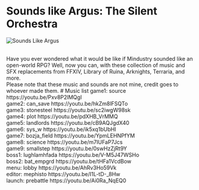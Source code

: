 # Sounds like Argus: The Silent Orchestra
![Sounds Like Argus](https://cdn.discordapp.com/attachments/653293028869537843/1203924636102959114/soundsLikeArgusLogo.png?ex=65d2dd31&is=65c06831&hm=d5cd94913c3b5b81404bfe8decda5f9e489ed2de82bc85b302f61bc39aad9f0f&)

<br>
Have you ever wondered what it would be like if Mindustry sounded like an open-world RPG? Well, now you can, with these collection of music and SFX replacements from FFXIV, Library of Ruina, Arknights, Terraria, and more.
<br>
Please note that these music and sounds are not mine, credit goes to whoever made them.
# Music list
game1: source https://youtu.be/Pxv8P2lMQgI
<br>
game2: can_save https://youtu.be/hkZm8lFSQTo
<br>
game3: stonesteel https://youtu.be/sc2iwgW98sk
<br>
game4: plot https://youtu.be/pdXHB_VrMMQ
<br>
game5: landlords https://youtu.be/cB9AQJgdX40
<br>
game6: sys_w https://youtu.be/ik5xq1bUbHI
<br>
game7: bozja_field https://youtu.be/YpmLEHNPfYM
<br>
game8: science https://youtu.be/m7IUFaP7Jcs
<br>
game9: smallstep https://youtu.be/0swHzZjRt9Y
<br>
boss1: lughlamhfada https://youtu.be/V-M5J47WSHo
<br>
boss2: bat_empgrd https://youtu.be/tHFa1VcdBow
<br>
menu: lobby https://youtu.be/AhRv3Ho59Vk
<br>
editor: mephisto https://youtu.be/I1L-tD-_8Hw
<br>
launch: prebattle https://youtu.be/Ai0Ra_NqEQ0
